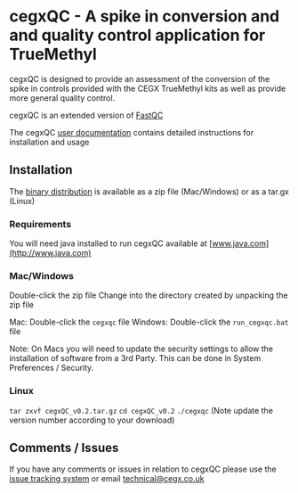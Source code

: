 # cegxQC - A spike in conversion and and quality control application for TrueMethyl #


cegxQC is designed to provide an assessment of the conversion of the spike in controls provided with the CEGX TrueMethyl kits as well as provide more general quality control.

cegxQC is an extended version of [FastQC](http://www.bioinformatics.babraham.ac.uk/projects/fastqc)

The cegxQC [user documentation](https://bitbucket.org/cegx-bfx/cegxqc/downloads/cegx-qc-manual.pdf) contains detailed instructions for installation and usage

## Installation ##
The [binary distribution](https://bitbucket.org/cegx-bfx/cegxqc/downloads) is available as a zip file (Mac/Windows) or as a tar.gx (Linux)

### Requirements ###
You will need java installed to run cegxQC available at [www.java.com](http://www.java.com)

### Mac/Windows ###
Double-click the zip file
Change into the directory created by unpacking the zip file

Mac: Double-click the `cegxqc` file
Windows: Double-click the `run_cegxqc.bat` file

Note: On Macs you will need to update the security settings to allow the installation of software from a 3rd Party. This can be done in System Preferences / Security.


### Linux ###
`tar zxvf cegxQC_v0.2.tar.gz`
`cd cegxQC_v0.2`
`./cegxqc`
(Note update the version number according to your download)


## Comments / Issues ##
If you have any comments or issues in relation to cegxQC please use the [issue tracking system](https://bitbucket.org/cegx-bfx/cegxqc/issues) or email technical@cegx.co.uk
